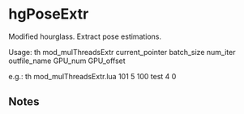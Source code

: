 # hgPoseExtr
Modified hourglass. Extract pose estimations.

Usage: th mod_mulThreadsExtr current_pointer batch_size num_iter outfile_name GPU_num GPU_offset

e.g.:  th mod_mulThreadsExtr.lua 101 5 100 test 4 0

## Notes
